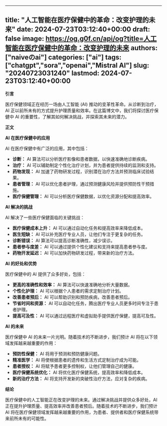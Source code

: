 
---
title: "人工智能在医疗保健中的革命：改变护理的未来"
date: 2024-07-23T03:12:40+00:00
draft: false
image: https://og.g0f.cn/api/og?title=人工智能在医疗保健中的革命：改变护理的未来
authors: ["naiveのai"]
categories: ["ai"]
tags: ["chatgpt","sora","openai","Mistral AI"]
slug: "20240723031240"
lastmod: 2024-07-23T03:12:40+00:00
---
**引言**

医疗保健领域正在经历一场由人工智能 (AI) 推动的变革性革命。从诊断到治疗，AI 正以前所未有的方式提升护理质量和效率。在这篇博文中，我们将探讨医疗保健中 AI 的重要性，了解其如何解决挑战，并探索其未来的潜力。

**正文**

**AI 在医疗保健中的应用**

AI 在医疗保健中有广泛的应用，其中包括：

* **诊断：** AI 算法可以分析医疗影像和患者数据，以快速准确地诊断疾病。
* **治疗：** AI 可以辅助制定个性化治疗计划，并为患者提供持续的监测和支持。
* **药物发现：** AI 加速了药物研发过程，识别潜在治疗方法并预测临床试验结果。
* **患者管理：** AI 可以优化患者护理，通过预测健康风险并提供预防性干预措施。
* **医疗保健管理：** AI 可以分析医疗保健数据，以优化资源分配和提高效率。

**AI 解决的挑战**

AI 解决了一些医疗保健面临的关键挑战：

* **医疗保健成本上升：** AI 可以通过自动化任务和提高效率来降低成本。
* **医生短缺：** AI 可以补充医疗专业人员，让他们专注于更复杂的任务。
* **诊断错误：** AI 算法可以提高诊断准确性，减少误诊。
* **患者参与度差：** AI 可以通过提供个性化建议和支持来提高患者参与度。
* **药物开发延迟：** AI 可以加快药物研发过程，带来新的治疗方法。

**AI 的好处和优势**

医疗保健中的 AI 提供了众多好处，包括：

* **更高的准确性和效率：** AI 算法可以快速准确地分析大量数据。
* **个性化护理：** AI 可以根据个人患者的需求定制治疗计划。
* **改善患者预后：** AI 可以帮助识别和预防疾病，改善患者预后。
* **节省时间和资源：** AI 可以自动化任务，腾出医疗专业人员更多时间专注于患者护理。
* **提高可及性：** AI 可以通过远程医疗和虚拟助手提供医疗保健，提高可及性。

**AI 的未来**

医疗保健中 AI 的未来一片光明。随着技术的不断进步，我们预计 AI 将在以下领域发挥越来越重要的作用：

* **预防性保健：** AI 将用于预测和预防健康问题。
* **精准医学：** AI 将使根据患者的遗传和生活方式定制治疗成为可能。
* **患者授权：** AI 将赋予患者更多控制权，让他们管理自己的健康。
* **医疗保健系统优化：** AI 将优化医疗保健系统，提高效率和降低成本。
* **新的治疗方法：** AI 将支持开发新的突破性治疗方法，应对复杂的疾病。

**结论**

医疗保健中的人工智能正在改变护理的未来。通过解决挑战并提供众多好处，AI 正在提升护理质量、提高效率并改善患者预后。随着技术的不断进步，我们预计 AI 将在医疗保健领域发挥越来越重要的作用，为患者、提供者和医疗保健系统带来前所未有的可能性。